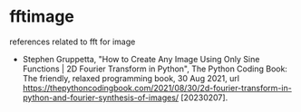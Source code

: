 # fftimage
references related to fft for image

+ Stephen Gruppetta, "How to Create Any Image Using Only Sine Functions | 2D Fourier Transform in Python", The Python Coding Book: The friendly, relaxed programming book, 30 Aug 2021, url https://thepythoncodingbook.com/2021/08/30/2d-fourier-transform-in-python-and-fourier-synthesis-of-images/ [20230207].
